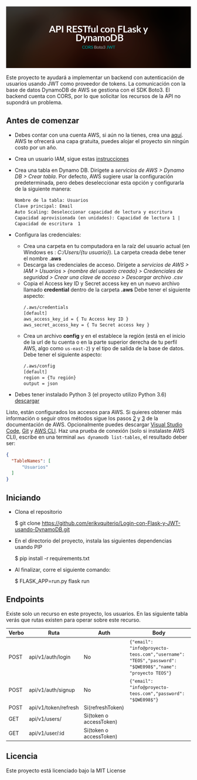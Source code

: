 ![](/files/api-rest.png)

Este proyecto te ayudará a implementar un backend con autenticación de usuarios usando JWT como proveedor de tokens. La comunicación con la base de datos DynamoDB de AWS se gestiona con el SDK Boto3. El backend cuenta con CORS, por lo que solicitar los recursos de la API no supondrá un problema. 



## Antes de comenzar

- Debes contar con una cuenta AWS, si aún no la tienes, crea una [aquí](https://aws.amazon.com/es/free/?all-free-tier.sort-by=item.additionalFields.SortRank&all-free-tier.sort-order=asc). AWS te ofrecerá una capa gratuita, puedes alojar el proyecto sin ningún costo por un año. 
- Crea un usuario IAM, sigue estas [instrucciones](https://docs.aws.amazon.com/es_es/rekognition/latest/dg/setting-up.html)

- Crea una tabla en Dynamo DB. Dirígete a *servicios de AWS > Dynamo DB > Crear tabla*. Por defecto, AWS sugiere usar la configuración predeterminada, pero debes deseleccionar esta opción y configurarla de la siguiente manera:
    ```
    Nombre de la tabla: Usuarios
    Clave principal: Email
    Auto Scaling: Deseleccionar capacidad de lectura y escritura 
    Capacidad aprovisionada (en unidades): Capacidad de lectura 1 | Capacidad de escritura  1 
    ```

- Configura las credenciales:
  - Crea una carpeta en tu computadora en la raíz del usuario actual (en Windows es : *C:/Users/{tu usuario}*). La carpeta creada debe tener el nombre **.aws**
  - Descarga las credenciales de acceso. Dirígete a *servicios de AWS > IAM > Usuarios > {nombre del usuario creado} > Credenciales de seguridad > Crear una clave de acceso > Descargar archivo .csv*
  - Copia el Access key ID y Secret access key en un nuevo archivo llamado **credential** dentro de la carpeta **.aws** Debe tener el siguiente aspecto:
    ```
    /.aws/credentials
    [default]
    aws_access_key_id = { Tu Access key ID }
    aws_secret_access_key = { Tu Secret access key }
    ```
  - Crea un archivo **config** y en el establece la región (está en el inicio de la url de tu cuenta o en la parte superior derecha de tu perfil AWS, algo como `us-east-2`) y el tipo de salida de la base de datos. Debe tener el siguiente aspecto:
    ```
    /.aws/config
    [default]
    region = {Tu región}
    output = json
    ```
- Debes tener instalado Python 3 (el proyecto utilizo Python 3.6) [descargar](https://www.python.org/downloads/) 

Listo, están configurados los accesos para AWS. Si quieres obtener más información o seguir otros métodos sigue los pasos [2](https://docs.aws.amazon.com/es_es/rekognition/latest/dg/setup-awscli-sdk.html) y [3](https://docs.aws.amazon.com/es_es/rekognition/latest/dg/get-started-exercise.html) de la documentación de AWS. Opcionalmente puedes descargar [Visual Studio Code](https://code.visualstudio.com/download), [Git](https://git-scm.com/downloads) y [AWS CLI](https://pypi.org/project/awscli/). Haz una prueba de conexión (solo si instalaste AWS CLI), escribe en una terminal `aws dynamodb list-tables`, el resultado deber ser:
  ```json
  {
    "TableNames": [
        "Usuarios"
    ]
  }
  ```



## Iniciando
- Clona el repositorio
    
    $ git clone https://github.com/erikvquiterio/Login-con-Flask-y-JWT-usando-DynamoDB.git
    
- En el directorio del proyecto, instala las siguientes dependencias usando PIP
    
    $ pip install -r requirements.txt
    
- Al finalizar, corre el siguiente comando:
  
    $ FLASK_APP=run.py flask run
    

## Endpoints
Existe solo un recurso en este proyecto, los usuarios. En las siguiente tabla verás que rutas existen para operar sobre este recurso.  

|Verbo|Ruta|Auth|Body|
|----|--------------------|-----------------|----------------------------------------------------------------------------------------|
|POST|api/v1/auth/login|No|```{"email": "info@proyecto-teos.com","username": "TEOS","password": "$QWE098$","name": "proyecto TEOS"}```|
|POST|api/v1/auth/signup|No|```{"email": "info@proyecto-teos.com","password": "$QWE098$"}```|
|POST|api/v1/token/refresh|Si(refreshToken)||
|GET|api/v1/users/|Si(token o accessToken)||
|GET|api/v1/user/:id|Si(token o accessToken)||

## Licencia
Este proyecto está licenciado bajo la MIT License